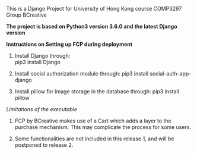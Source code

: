 
This is a Django Project for University of Hong Kong course COMP3297 Group BCreative

**The project is based on Python3 version 3.6.0 and the latest Django
version**

**Instructions on Setting up FCP during deployment**

1. Install Django through:  
   pip3 install Django

2. Install social authorization module through:
   pip3 install social-auth-app-django

3. Install pillow for image storage in the database through:
   pip3 install pillow

*Limitations of the executable*
1. FCP by BCreative makes use of a Cart which adds a layer to the purchase
mechanism. This may complicate the process for some users.

2. Some functionalities are not included in this release 1, and will be
postponed to release 2. 
